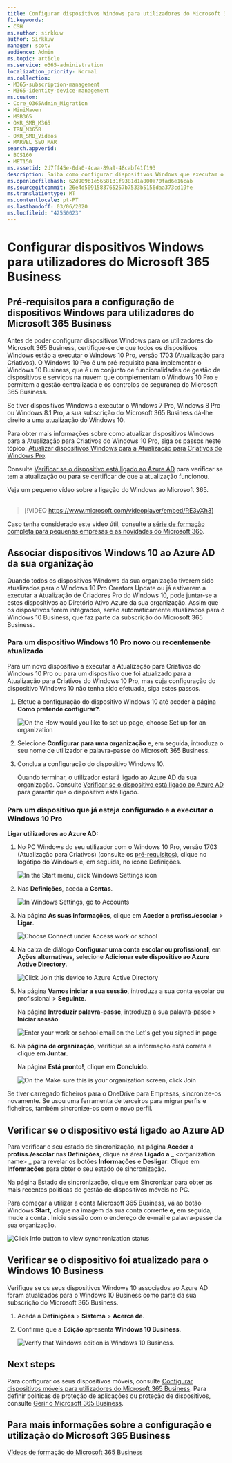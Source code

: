 ```yaml
---
title: Configurar dispositivos Windows para utilizadores do Microsoft 365 Business
f1.keywords:
- CSH
ms.author: sirkkuw
author: Sirkkuw
manager: scotv
audience: Admin
ms.topic: article
ms.service: o365-administration
localization_priority: Normal
ms.collection:
- M365-subscription-management
- M365-identity-device-management
ms.custom:
- Core_O365Admin_Migration
- MiniMaven
- MSB365
- OKR_SMB_M365
- TRN_M365B
- OKR_SMB_Videos
- MARVEL_SEO_MAR
search.appverid:
- BCS160
- MET150
ms.assetid: 2d7ff45e-0da0-4caa-89a9-48cabf41f193
description: Saiba como configurar dispositivos Windows que executam o Windows 10 Pro para utilizadores do Microsoft 365 Business, permitindo controlos de gestão e segurança centralizados.
ms.openlocfilehash: 62d909b1e5658131f9381d1a800a70fad6e16cab
ms.sourcegitcommit: 26e4d5091583765257b7533b5156daa373cd19fe
ms.translationtype: MT
ms.contentlocale: pt-PT
ms.lasthandoff: 03/06/2020
ms.locfileid: "42550023"
---
```

# <a name="set-up-windows-devices-for-microsoft-365-business-users"></a>Configurar dispositivos Windows para utilizadores do Microsoft 365 Business

## <a name="prerequisites-for-setting-up-windows-devices-for-microsoft-365-business-users"></a>Pré-requisitos para a configuração de dispositivos Windows para utilizadores do Microsoft 365 Business

Antes de poder configurar dispositivos Windows para os utilizadores do Microsoft 365 Business, certifique-se de que todos os dispositivos Windows estão a executar o Windows 10 Pro, versão 1703 (Atualização para Criativos). O Windows 10 Pro é um pré-requisito para implementar o Windows 10 Business, que é um conjunto de funcionalidades de gestão de dispositivos e serviços na nuvem que complementam o Windows 10 Pro e permitem a gestão centralizada e os controlos de segurança do Microsoft 365 Business.
  
Se tiver dispositivos Windows a executar o Windows 7 Pro, Windows 8 Pro ou Windows 8.1 Pro, a sua subscrição do Microsoft 365 Business dá-lhe direito a uma atualização do Windows 10.
  
Para obter mais informações sobre como atualizar dispositivos Windows para a Atualização para Criativos do Windows 10 Pro, siga os passos neste tópico: [Atualizar dispositivos Windows para a Atualização para Criativos do Windows Pro](upgrade-to-windows-pro-creators-update.md).
  
Consulte [Verificar se o dispositivo está ligado ao Azure AD](#verify-the-device-is-connected-to-azure-ad) para verificar se tem a atualização ou para se certificar de que a atualização funcionou.

Veja um pequeno vídeo sobre a ligação do Windows ao Microsoft 365.<br><br>

> [!VIDEO https://www.microsoft.com/videoplayer/embed/RE3yXh3] 

Caso tenha considerado este vídeo útil, consulte a [série de formação completa para pequenas empresas e as novidades do Microsoft 365](https://support.office.com/article/6ab4bbcd-79cf-4000-a0bd-d42ce4d12816).
  
## <a name="join-windows-10-devices-to-your-organizations-azure-ad"></a>Associar dispositivos Windows 10 ao Azure AD da sua organização

Quando todos os dispositivos Windows da sua organização tiverem sido atualizados para o Windows 10 Pro Creators Update ou já estiverem a executar a Atualização de Criadores Pro do Windows 10, pode juntar-se a estes dispositivos ao Diretório Ativo Azure da sua organização. Assim que os dispositivos forem integrados, serão automaticamente atualizados para o Windows 10 Business, que faz parte da subscrição do Microsoft 365 Business.
  
### <a name="for-a-brand-new-or-newly-upgraded-windows-10-pro-device"></a>Para um dispositivo Windows 10 Pro novo ou recentemente atualizado

Para um novo dispositivo a executar a Atualização para Criativos do Windows 10 Pro ou para um dispositivo que foi atualizado para a Atualização para Criativos do Windows 10 Pro, mas cuja configuração do dispositivo Windows 10 não tenha sido efetuada, siga estes passos.
  
1. Efetue a configuração do dispositivo Windows 10 até aceder à página **Como pretende configurar?**. 
    
    ![On the How would you like to set up page, choose Set up for an organization](../media/1b0b2dba-00bb-4a99-a729-441479220cb7.png)
  
2. Selecione **Configurar para uma organização** e, em seguida, introduza o seu nome de utilizador e palavra-passe do Microsoft 365 Business. 
    
3. Conclua a configuração do dispositivo Windows 10.
    
   Quando terminar, o utilizador estará ligado ao Azure AD da sua organização. Consulte [Verificar se o dispositivo está ligado ao Azure AD](#verify-the-device-is-connected-to-azure-ad) para garantir que o dispositivo está ligado. 
  
### <a name="for-a-device-already-set-up-and-running-windows-10-pro"></a>Para um dispositivo que já esteja configurado e a executar o Windows 10 Pro

 **Ligar utilizadores ao Azure AD:**
  
1. No PC Windows do seu utilizador com o Windows 10 Pro, versão 1703 (Atualização para Criativos) (consulte os [pré-requisitos](pre-requisites-for-data-protection.md)), clique no logótipo do Windows e, em seguida, no ícone Definições.
  
   ![In the Start menu, click Windows Settings icon](../media/74e1ce9a-1554-4761-beb9-330b176e9b9d.png)
  
2. Nas **Definições**, aceda a **Contas**.
  
   ![In Windows Settings, go to Accounts](../media/472fd688-d111-4788-9fbb-56a00fbdc24d.png)
  
3. Na página **As suas informações**, clique em **Aceder a profiss./escolar** \> **Ligar**.
  
   ![Choose Connect under Access work or school](../media/af3a4e3f-f9b9-4969-b3e2-4ef99308090c.png)
  
4. Na caixa de diálogo **Configurar uma conta escolar ou profissional**, em **Ações alternativas**, selecione **Adicionar este dispositivo ao Azure Active Directory**.
  
   ![Click Join this device to Azure Active Directory](../media/fb709a1b-05a9-4750-9cb9-e097f4412cba.png)
  
5. Na página **Vamos iniciar a sua sessão**, introduza a sua conta escolar ou profissional \> **Seguinte**.
  
   Na página **Introduzir palavra-passe**, introduza a sua palavra-passe \> **Iniciar sessão**.
  
   ![Enter your work or school email on the Let's get you signed in page](../media/f70eb148-b1d2-4ba3-be38-7317eaf0321a.png)
  
6. Na **página de organização,** verifique se a informação está correta e clique **em Juntar**.
  
   Na página **Está pronto!**, clique em **Concluído**.
  
   ![On the Make sure this is your organization screen, click Join](../media/c749c0a2-5191-4347-a451-c062682aa1fb.png)
  
Se tiver carregado ficheiros para o OneDrive para Empresas, sincronize-os novamente. Se usou uma ferramenta de terceiros para migrar perfis e ficheiros, também sincronize-os com o novo perfil.
  
## <a name="verify-the-device-is-connected-to-azure-ad"></a>Verificar se o dispositivo está ligado ao Azure AD

Para verificar o seu estado de sincronização, na página **Aceder a profiss./escolar** nas **Definições**, clique na área **Ligado a** _ \<organization name\> _ para revelar os botões **Informações** e **Desligar**. Clique em **Informações** para obter o seu estado de sincronização. 
  
Na página Estado de sincronização, clique em Sincronizar para obter as mais recentes políticas de gestão de dispositivos móveis no PC.
  
Para começar a utilizar a conta Microsoft 365 Business, vá ao botão Windows **Start,** clique na imagem da sua conta corrente **e,** em seguida, mude a conta . Inicie sessão com o endereço de e-mail e palavra-passe da sua organização.
  
![Click Info button to view synchronization status](../media/818f7043-adbf-402a-844a-59d50034911d.png)
  
## <a name="verify-the-device-is-upgraded-to-windows-10-business"></a>Verificar se o dispositivo foi atualizado para o Windows 10 Business

Verifique se os seus dispositivos Windows 10 associados ao Azure AD foram atualizados para o Windows 10 Business como parte da sua subscrição do Microsoft 365 Business.
  
1. Aceda a **Definições** \> **Sistema** \> **Acerca de**.
    
2. Confirme que a **Edição** apresenta **Windows 10 Business**.
    
    ![Verify that Windows edition is Windows 10 Business.](../media/ff660fc8-d3ba-431b-89a5-f5abded96c4d.png)
  
## <a name="next-steps"></a>Next steps

Para configurar os seus dispositivos móveis, consulte [Configurar dispositivos móveis para utilizadores do Microsoft 365 Business](set-up-mobile-devices.md). Para definir políticas de proteção de aplicações ou proteção de dispositivos, consulte [Gerir o Microsoft 365 Business](manage.md).
  
## <a name="for-more-on-setting-up-and-using-microsoft-365-business"></a>Para mais informações sobre a configuração e utilização do Microsoft 365 Business

[Vídeos de formação do Microsoft 365 Business](https://support.office.com/article/6ab4bbcd-79cf-4000-a0bd-d42ce4d12816)
